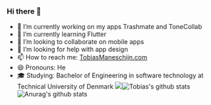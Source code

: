 
### Hi there 👋

- 🔭 I’m currently working on my apps Trashmate and ToneCollab
- 🌱 I’m currently learning Flutter
- 👯 I’m looking to collaborate on mobile apps
- 🤔 I’m looking for help with app design
- 📫 How to reach me: [TobiasManeschijn.com](http://www.tobiasmaneschijn.com/)
- 😄 Pronouns: He
- 🎓 Studying: Bachelor of Engineering in software technology at Technical University of Denmark
![ ](https://i.ibb.co/1LPm7Lt/undraw-Mobile-life-re-jtih.png)
​
![Tobias's github stats](https://github-readme-stats.vercel.app/api​?username=tobiasmaneschijn&count_private=true​)
​![Anurag's github stats](https://github-readme-stats.vercel.app/api​?username=TobiasManeschijn​)
